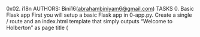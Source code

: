 0x02. i18n
AUTHORS: Bini16(abrahambiniyam6@gmail.com)
TASKS
0. Basic Flask app
First you will setup a basic Flask app in 0-app.py. Create a single / route and an index.html template that simply outputs “Welcome to Holberton” as page title (<title>) and “Hello world” as header (<h1>).
GitHub repository: alx-backend
Directory: 0x02-i18n
File: 0-app.py, templates/0-index.html
1. Basic Babel setup
Install the Babel Flask extension:
$ pip3 install flask_babel==2.0.0
Then instantiate the Babel object in your app. Store it in a module-level variable named babel.
In order to configure available languages in our app, you will create a Config class that has a LANGUAGES class attribute equal to ["en", "fr"].
Use Config to set Babel’s default locale ("en") and timezone ("UTC").
Use that class as config for your Flask app.
GitHub repository: alx-backend
Directory: 0x02-i18n
File: 1-app.py, templates/1-index.html
2. Get locale from request
Create a get_locale function with the babel.localeselector decorator. Use request.accept_languages to determine the best match with our supported languages.
GitHub repository: alx-backend
Directory: 0x02-i18n
File: 2-app.py, templates/2-index.html
3. Parametrize templates
Use the _ or gettext function to parametrize your templates. Use the message IDs home_title and home_header.
Create a babel.cfg file containing
[python: **.py]
[jinja2: **/templates/**.html]
extensions=jinja2.ext.autoescape,jinja2.ext.with_
Then initialize your translations with
$ pybabel extract -F babel.cfg -o messages.pot .
and your two dictionaries with
$ pybabel init -i messages.pot -d translations -l en
$ pybabel init -i messages.pot -d translations -l fr
Then edit files translations/[en|fr]/LC_MESSAGES/messages.po to provide the correct value for each message ID for each language. Use the following translations:
msgid	English	French
home_title	"Welcome to Holberton"	"Bienvenue chez Holberton"
home_header	"Hello world!"	"Bonjour monde!"
Then compile your dictionaries with
$ pybabel compile -d translations
Reload the home page of your app and make sure that the correct messages show up.
GitHub repository: alx-backend
Directory: 0x02-i18n
File: 3-app.py, babel.cfg, templates/3-index.html, translations/en/LC_MESSAGES/messages.po, translations/fr/LC_MESSAGES/messages.po, translations/en/LC_MESSAGES/messages.mo, translations/fr/LC_MESSAGES/messages.mo
4. Force locale with URL parameter
In this task, you will implement a way to force a particular locale by passing the locale=fr parameter to your app’s URLs.
In your get_locale function, detect if the incoming request contains locale argument and ifs value is a supported locale, return it. If not or if the parameter is not present, resort to the previous default behavior.
Now you should be able to test different translations by visiting http://127.0.0.1:5000?locale=[fr|en].
Visiting http://127.0.0.1:5000/?locale=fr should display this level 1 heading:
GitHub repository: alx-backend
Directory: 0x02-i18n
File: 4-app.py, templates/4-index.html
5. Mock logging in
Creating a user login system is outside the scope of this project. To emulate a similar behavior, copy the following user table in 5-app.py.
users = {
    1: {"name": "Balou", "locale": "fr", "timezone": "Europe/Paris"},
    2: {"name": "Beyonce", "locale": "en", "timezone": "US/Central"},
    3: {"name": "Spock", "locale": "kg", "timezone": "Vulcan"},
    4: {"name": "Teletubby", "locale": None, "timezone": "Europe/London"},
}
This will mock a database user table. Logging in will be mocked by passing login_as URL parameter containing the user ID to log in as.
Define a get_user function that returns a user dictionary or None if the ID cannot be found or if login_as was not passed.
Define a before_request function and use the app.before_request decorator to make it be executed before all other functions. before_request should use get_user to find a user if any, and set it as a global on flask.g.user.
In your HTML template, if a user is logged in, in a paragraph tag, display a welcome message otherwise display a default message as shown in the table below.
msgid	English	French
logged_in_as	"You are logged in as %(username)s."	"Vous êtes connecté en tant que %(username)s."
not_logged_in	"You are not logged in."	"Vous n'êtes pas connecté."
GitHub repository: alx-backend
Directory: 0x02-i18n
File: 5-app.py, templates/5-index.html
6. Use user locale
Change your get_locale function to use a user’s preferred local if it is supported.
The order of priority should be
Locale from URL parameters
Locale from user settings
Locale from request header
Default locale
Test by logging in as different users
GitHub repository: alx-backend
Directory: 0x02-i18n
File: 6-app.py, templates/6-index.html
7. Infer appropriate time zone
Define a get_timezone function and use the babel.timezoneselector decorator.
The logic should be the same as get_locale:
Find timezone parameter in URL parameters
Find time zone from user settings
Default to UTC
Before returning a URL-provided or user time zone, you must validate that it is a valid time zone. To that, use pytz.timezone and catch the pytz.exceptions.UnknownTimeZoneError exception.
GitHub repository: alx-backend
Directory: 0x02-i18n
File: 7-app.py, templates/7-index.html
8. Display the current time
Based on the inferred time zone, display the current time on the home page in the default format. For example:
Jan 21, 2020, 5:55:39 AM or 21 janv. 2020 à 05:56:28
Use the following translations
msgid	English	French
current_time_is	"The current time is %(current_time)s."	"Nous sommes le %(current_time)s."
GitHub repository: alx-backend
Directory: 0x02-i18n
File: app.py, templates/index.html, translations/en/LC_MESSAGES/messages.po, translations/fr/LC_MESSAGES/messages.po
